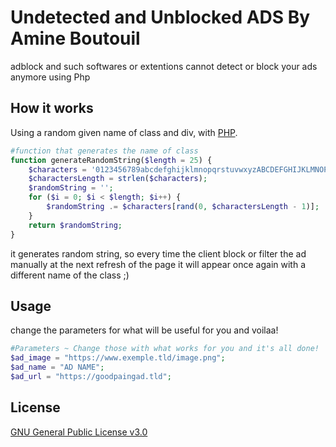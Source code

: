 # Undetected and Unblocked ADS By Amine Boutouil
adblock and such softwares or extentions cannot detect or block your ads anymore using Php

## How it works

Using a random given name of class and div, with [PHP](https://www.php.net/).

```php
#function that generates the name of class
function generateRandomString($length = 25) { 
    $characters = '0123456789abcdefghijklmnopqrstuvwxyzABCDEFGHIJKLMNOPQRSTUVWXYZ';
    $charactersLength = strlen($characters);
    $randomString = '';
    for ($i = 0; $i < $length; $i++) {
        $randomString .= $characters[rand(0, $charactersLength - 1)];
    }
    return $randomString;
}
```
it generates random string, so every time the client block or filter the ad manually at the next refresh of the page it will appear once again with a different name of the class ;)

## Usage

change the parameters for what will be useful for you and voilaa!

```php
#Parameters ~ Change those with what works for you and it's all done!
$ad_image = "https://www.exemple.tld/image.png";
$ad_name = "AD NAME";
$ad_url = "https://goodpaingad.tld";
```

## License
[GNU General Public License v3.0](https://choosealicense.com/licenses/gpl-3.0/)

